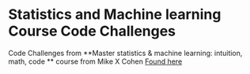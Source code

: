 # Statistics and Machine learning Course Code Challenges

Code Challenges from **Master statistics & machine learning: intuition, math, code
** course from Mike X Cohen [Found here](https://www.udemy.com/course/statsml_x)